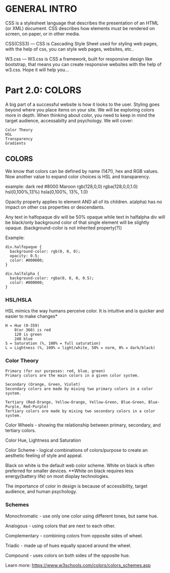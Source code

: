 # GENERAL INTRO
CSS is a stylesheet language that describes the presentation of an HTML (or XML) document.
CSS describes how elements must be rendered on screen, on paper, or in other media.

CSS(CSS3) — CSS is Cascading Style Sheet used for styling web pages, with the help of css, you can style web pages, websites, etc..

W3.css — W3.css is CSS a framework, built for responsive design like bootstrap, that means you can create responsive websites with the help of w3.css.
Hope it will help you…


# Part 2.0: COLORS

A big part of a successful website is how it looks to the user.  Styling goes beyond where you place items on your site. We will be exploring colors more in depth. When thinking about color, you need to keep in mind the target audience, accessabilty and psychology.
 We will cover:
```
Color Theory
HSL
Transparency
Gradients
```

## COLORS

We know that colors can be defined by name (147!), hex and RGB values. Now another value to expand color choices is HSL and transparency.

example: dark red
    #8000
    Maroon
    rgb(128,0,0)
    rgba(128,0,0,1.0)
    hsl(0,100%,13%)
    hsla(0,100%, 13%, 1.0)
    
Opacity property applies to element AND all of its children.
a(alpha) has no impact on other css properties or descendants.

Any text in halfopaque div will be 50% opaque while text in halfalpha div will be black/only background color of that single element will be slightly opaque. (background-color is not inherited property(?))

Example:
```
div.halfopaque {
  background-color: rgb(0, 0, 0);
  opacity: 0.5;
  color: #000000;
}

div.halfalpha {
  background-color: rgba(0, 0, 0, 0.5);
  color: #000000;
}
```


### HSL/HSLA

HSL mimics the way humans perceive color. It is intuitive and is quicker and easier to make changes*

```
H = Hue (0-359)
    0(or 360) is red
    120 is green
    240 blue
S = Saturation (%, 100% = full saturation)
L = Lightness (%, 100% = light/white, 50% = norm, 0% = dark/black)
```

### Color Theory

```
Primary (for our purposes: red, blue, green)
Primary colors are the main colors in a given color system.

Secondary (Orange, Green, Violet)
Secondary colors are made by mixing two primary colors in a color system.

Tertiary (Red-Orange, Yellow-Orange, Yellow-Green, Blue-Green, Blue-Purple, Red-Purple)
Tertiary colors are made by mixing two secondary colors in a color system.
```

Color Wheels - showing the relationship between primary, secondary, and tertiary colors.

Color Hue, Lightness and Saturation

Color Scheme - logical combinations of colors/purpose to create an aesthetic feeling of style and appeal.

Black on white is the default web color scheme.
White on black is often preferred for smaller devices.
**White on black requires less energy(battery life) on most display technologies. 

The importance of color in design is because of accessibility, target audience, and human psychology.


### Schemes

Monochromatic - use only one color using different tones, but same hue.

Analogous - using colors that are next to each other.

Complementary - combining colors from opposite sides of wheel.

Triadic - made up of hues equally spaced around the wheel.

Compound - uses colors on both sides of the opposite hue.

Learn more:
https://www.w3schools.com/colors/colors_schemes.asp



